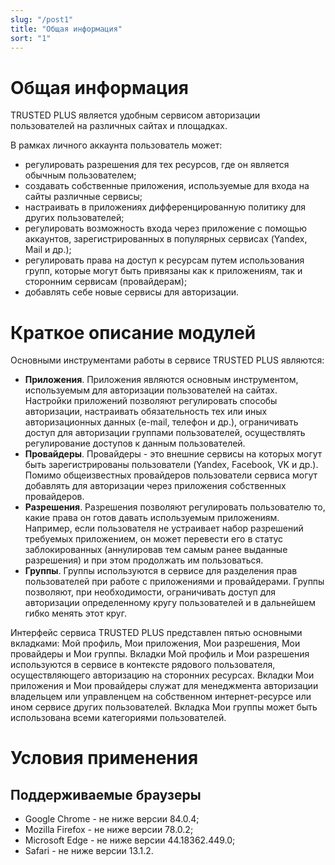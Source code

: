 ```yaml
---
slug: "/post1"
title: "Общая информация"
sort: "1"
---
```


# Общая информация

TRUSTED PLUS является удобным сервисом авторизации пользователей на различных сайтах и площадках.

В рамках личного аккаунта пользователь может: 
- регулировать разрешения для тех ресурсов, где он является обычным пользователем;
- создавать собственные приложения, используемые для входа на сайты различные сервисы;
- настраивать в приложениях дифференцированную политику для других пользователей;
- регулировать возможность входа  через приложение  с помощью аккаунтов, зарегистрированных в популярных сервисах  (Yandex, Mail и др.);
- регулировать права на доступ к ресурсам путем использования групп, которые могут быть привязаны как к приложениям, так и сторонним сервисам (провайдерам);
- добавлять себе новые сервисы для авторизации.

# Краткое описание модулей

Основными инструментами работы в сервисе TRUSTED PLUS являются:

- **Приложения**. Приложения являются основным инструментом, используемым для авторизации пользователей на сайтах. Настройки приложений позволяют регулировать способы авторизации, настраивать обязательность тех или иных авторизационных данных (e-mail, телефон и др.), ограничивать доступ для авторизации группами пользователей, осуществлять регулирование доступов к данным пользователей.
- **Провайдеры**. Провайдеры - это внешние сервисы на которых могут быть зарегистрированы пользователи (Yandex, Facebook, VK и др.). Помимо общеизвестных провайдеров пользователи сервиса могут добавлять для авторизации через приложения собственных провайдеров.
- **Разрешения**. Разрешения позволяют регулировать пользователю то, какие права он готов давать используемым приложениям. Например, если пользователя не устраивает набор разрешений требуемых приложением, он может перевести его в статус заблокированных (аннулировав тем самым ранее выданные разрешения) и при этом продолжать им пользоваться.
- **Группы**. Группы используются в сервисе для разделения прав пользователей при работе с приложениями и провайдерами. Группы позволяют, при необходимости, ограничивать доступ для авторизации определенному кругу пользователей и в дальнейшем гибко менять этот круг. 

Интерфейс сервиса TRUSTED PLUS представлен пятью основными вкладками: Мой профиль, Мои приложения, Мои разрешения, Мои провайдеры и Мои группы.
Вкладки Мой профиль и Мои разрешения используются в сервисе в контексте рядового пользователя, осуществляющего авторизацию на сторонних ресурсах. Вкладки Мои приложения и Мои провайдеры служат для менеджмента авторизации владельцем или управленцем на собственном интернет-ресурсе или ином сервисе других пользователей. Вкладка Мои группы может быть использована всеми категориями пользователей.

# Условия применения

## Поддерживаемые браузеры 
- Google Chrome - не ниже версии 84.0.4;
- Mozilla Firefox  - не ниже версии 78.0.2;
- Microsoft Edge - не ниже версии 44.18362.449.0;
- Safari - не ниже версии 13.1.2. 

